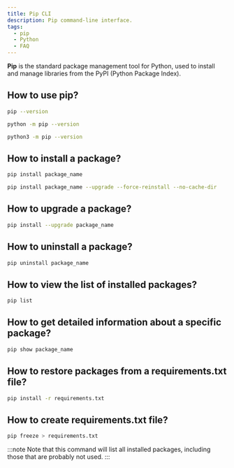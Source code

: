 ```yaml
---
title: Pip CLI
description: Pip command-line interface.
tags:
  - pip
  - Python
  - FAQ
---
```


**Pip** is the standard package management tool for Python, used to install and manage libraries from the PyPI (Python Package Index).

## How to use pip?

```bash
pip --version
```

```bash
python -m pip --version
```

```bash
python3 -m pip --version
```

## How to install a package?

```bash
pip install package_name
```

```bash
pip install package_name --upgrade --force-reinstall --no-cache-dir
```

## How to upgrade a package?

```bash
pip install --upgrade package_name
```

## How to uninstall a package?

```bash
pip uninstall package_name
```

## How to view the list of installed packages?

```bash
pip list
```

## How to get detailed information about a specific package?

```bash
pip show package_name
```

## How to restore packages from a requirements.txt file?

```bash
pip install -r requirements.txt
```

## How to create requirements.txt file?

```bash
pip freeze > requirements.txt
```

:::note
Note that this command will list all installed packages, including those that are probably not used.
:::
